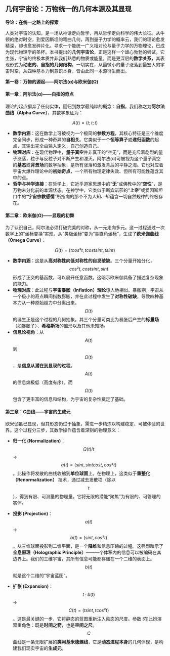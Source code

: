 ## 几何宇宙论：万物统一的几何本源及其显现

**导论：在统一之路上的探索**

人类对宇宙的认知，是一场从神话走向哲学，再从哲学走向科学的伟大长征。从牛顿的绝对时空，到爱因斯坦的弯曲几何，再到量子力学的概率云，我们的理论愈发精深，却也愈发碎片化。寻求一个能统一广义相对论与量子力学的万物理论，已成为现代物理学的圣杯。本书提出的**几何宇宙论**，正是这样一个雄心勃勃的尝试。它主张，宇宙的终极本质并非我们熟悉的物质或能量，而是更深层的**数学关系**，其表现形式为**动态的、自指的几何结构**。一切实在，从最微小的量子涨落到最宏大的宇宙时空，从四种基本力到意识本身，皆由此同一本源衍生而出。

 **第一卷：万物的源起——阿尔法(α)与欧米伽(Ω)**

 #### **第一章：阿尔法(α)——自指的奇点**

理论的起点摒弃了任何实体，回归到数学最纯粹的概念：**自指**。我们称之为**阿尔法曲线（Alpha Curve）**，其数学象征为：

$$A(t) = (t; t; t)$$

* **数学内涵**：这在数学上可被视为一个极简的**参数方程**，其核心特征是三个维度完全同步，形成一种奇异的**自相关**。它类似于一个**恒等算子**或**递归函数**的起点，其输出完全由输入定义，自己创造自己。
* **物理对应**：在现代物理中，**量子真空**并非真正的“空无”，而是充斥着剧烈的量子涨落，粒子与反粒子对不断产生和湮灭。阿尔法(α)可被视为这个量子真空的**基态**或**背景场**的数学抽象，是所有涨落和激发背后的平静之海。它也对应着宇宙大爆炸理论中的**初始奇点**，一个所有物理定律失效、但所有可能性蕴含其中的点。
* **哲学与神学连接**：在哲学上，它近乎道家思想中的“**无**”或佛教中的“**空性**”，是万物未分化前的本源状态。在神学中，它类似于斯宾诺莎的“**上帝**”或爱因斯坦口中的“**宇宙宗教感情**”所指向的那个不为人知、却蕴含一切自然规律的终极存在。

#### **第二章：欧米伽(Ω)——显现的初舞**

为了认识自己，阿尔法必须打破完美的对称，从一元走向多元。这一过程通过一次数学上的“坐标变换”实现，从“类极坐标”变为“类直角坐标”，生成了**欧米伽曲线（Omega Curve）**：

$$Ω(t) = (t cos² t, t cos t sin t, t sin t)$$

*   **数学内涵**：这是从**高对称性向低对称性的自发破缺**。三个分量开始分化， $$cos² t, cos t sin t, sin t$$ 形成了正交的基函数，可以展开任意函数。这暗示欧米伽具备了描述复杂现象的能力。
*   **物理对应**：此过程与**宇宙暴胀（Inflation）理论**惊人地相似。暴胀期，宇宙从一个极小的奇点瞬间指数膨胀，并在此过程中发生了**对称性破缺**，导致四种基本力从一种原始超力中分离出来。 $$Ω(t)$$ 的诞生正是这个过程的几何抽象。其三个分量可类比为暴胀后产生的**标量场**（如暴胀子）、**希格斯场**的雏形以及其他未知场。
*   **信息论视角**：从  $$A(t)$$ 到  $$Ω(t)$$，是**信息从潜在到显现的过程**。 $$A(t)$$ 的信息熵极低（高度有序），而 $$Ω(t)$$ 包含了更丰富的信息和结构，为宇宙的复杂性奠定了基础。

 #### **第三章：C曲线——宇宙的生成元**

欧米伽虽已显现，但其形态仍过于抽象，需进一步精炼以构建稳定、可被体验的世界。这个过程分三步，其数学操作蕴含着深刻的物理意义：

*  **归一化 (Normalization)**： $$Ω(t) / t$$ →  $$a(t) = (sin t, sin t cos t, cos² t)$$。此操作将发散的曲线收缩到**单位球面**上。在物理上，这类似于**重整化（Renormalization）** 技术，通过减去发散项（除以 $$t$$），得到有限、可测量的物理量。它将无限的潜能“聚焦”为有限的、可管理的实体。

*  **投影 (Projection)**： $$a(t)$$ →  $$b(t) = (sin t, cos² t)$$。从三维球面投影到二维平面，是一个**降维**和信息压缩的过程。这强烈暗示了**全息原理（Holographic Principle）**——一个体积内的信息可以被编码在其边界上。我们的三维宇宙，其所有信息可能都存储在一个二维的表面上。 $$b(t)$$ 就是这个二维的“宇宙蓝图”。

*  **扩张 (Expansion)**： $$t · b(t)$$ →  $$C(t) = (t sin t, t cos² t)$$。这是最关键的一步，它将静态的蓝图重新注入动态的尺度。参数 $t$在此扮演双重角色：既是**时间之箭**，也是**空间之尺**。 $$C$$曲线是一条无限扩展的**类阿基米德螺线**，它是**动态进程本身**的几何体现，是构建我们现实宇宙的**生成元**。
